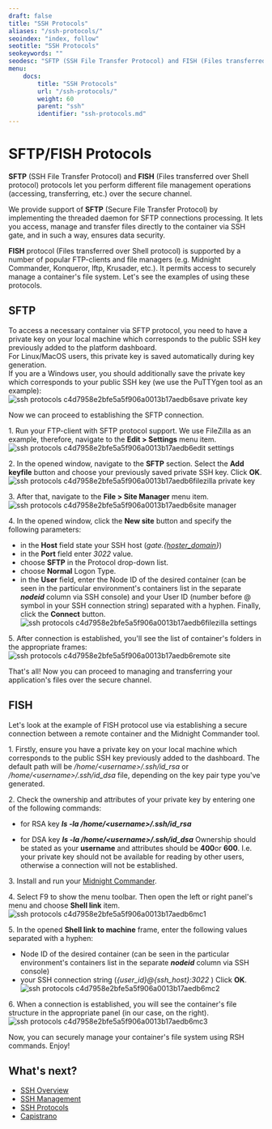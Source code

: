 ```yaml
---
draft: false
title: "SSH Protocols"
aliases: "/ssh-protocols/"
seoindex: "index, follow"
seotitle: "SSH Protocols"
seokeywords: ""
seodesc: "SFTP (SSH File Transfer Protocol) and FISH (Files transferred over Shell protocol) protocols let you perform different file management operations (accessing, transferring, etc.) over the secure..."
menu: 
    docs:
        title: "SSH Protocols"
        url: "/ssh-protocols/"
        weight: 60
        parent: "ssh"
        identifier: "ssh-protocols.md"
---
```


# SFTP/FISH Protocols
**SFTP** (SSH File Transfer Protocol) and **FISH** (Files transferred over Shell protocol) protocols let you perform different file management operations (accessing, transferring, etc.) over the secure channel. 

We provide support of **SFTP** (Secure File Transfer Protocol) by implementing the threaded daemon for SFTP connections processing. It lets you access, manage and transfer files directly to the container via SSH gate, and in such a way, ensures data security.  

**FISH** protocol (Files transferred over Shell protocol) is supported by a number of popular FTP-clients and file managers (e.g. Midnight Commander, Konqueror, lftp, Krusader, etc.). It permits access to securely manage a container's file system.
Let's see the examples of using these protocols.

## SFTP
To access a necessary container via SFTP protocol, you need to have a private key on your local machine which corresponds to the public SSH key previously added to the platform dashboard.  
For Linux/MacOS users, this private key is saved automatically during key generation.  
If you are a Windows user, you should additionally save the private key which corresponds to your public SSH key (we use the PuTTYgen tool as an example):
![ssh protocols c4d7958e2bfe5a5f906a0013b17aedb6save private key](c4d7958e2bfe5a5f906a0013b17aedb6save-private-key.png)

Now we can proceed to establishing the SFTP connection.

1\. Run your FTP-client with SFTP protocol support. 
We use FileZilla as an example, therefore, navigate to the **Edit > Settings** menu item.
![ssh protocols c4d7958e2bfe5a5f906a0013b17aedb6edit settings](c4d7958e2bfe5a5f906a0013b17aedb6edit-settings.png)

2\. In the opened window, navigate to the **SFTP** section. 
Select the **Add keyfile** button and choose your previously saved private SSH key.
Click **OK**.
![ssh protocols c4d7958e2bfe5a5f906a0013b17aedb6filezilla private key](c4d7958e2bfe5a5f906a0013b17aedb6filezilla-private-key.png)

3\. After that, navigate to the **File > Site Manager** menu item. 
![ssh protocols c4d7958e2bfe5a5f906a0013b17aedb6site manager](c4d7958e2bfe5a5f906a0013b17aedb6site-manager.png)

4\. In the opened window, click the **New site** button and specify the following parameters:

* in the **Host** field state your SSH host (*gate.{[hoster_domain](/paas-hosting-providers/)}*)
* in the **Port** field enter *3022* value.
* choose **SFTP** in the Protocol drop-down list.
* choose **Normal** Logon Type.
* in the **User** field, enter the Node ID of the desired container (can be seen in the particular environment's containers list in the separate ***nodeid*** column via SSH console) and your User ID (number before @ symbol in your SSH connection string) separated with a hyphen.
Finally, click the **Connect** button.
![ssh protocols c4d7958e2bfe5a5f906a0013b17aedb6filezilla settings](c4d7958e2bfe5a5f906a0013b17aedb6filezilla-settings.png)

5\. After connection is established, you'll see the list of container's folders in the appropriate frames:
![ssh protocols c4d7958e2bfe5a5f906a0013b17aedb6remote site](c4d7958e2bfe5a5f906a0013b17aedb6remote-site.png)

That's all! Now you can proceed to managing and transferring your application's files over the secure channel.


## FISH
Let's look at the example of FISH protocol use via establishing a secure connection between a remote container and the Midnight Commander tool. 

1\. Firstly, ensure you have a private key on your local machine which corresponds to the public SSH key previously added to the dashboard.
The default path will be */home/&lt;username&gt;/.ssh/id_rsa* or */home/&lt;username&gt;/.ssh/id_dsa* file, depending on the key pair type you've generated.

2\. Check the ownership and attributes of your private key by entering one of the following commands:

* for RSA key
***ls -la /home/&lt;username&gt;/.ssh/id_rsa***

* for DSA key
***ls -la /home/&lt;username&gt;/.ssh/id_dsa***
Ownership should be stated as your **username** and attributes should be **400**or **600**. I.e. your private key should not be available for reading by other users, otherwise a connection will not be established.

3\. Install and run your [Midnight Commander](http://en.wikipedia.org/wiki/Midnight_Commander). 

4\. Select F9 to show the menu toolbar. Then open the left or right panel's menu and choose **Shell link** item.
![ssh protocols c4d7958e2bfe5a5f906a0013b17aedb6mc1](c4d7958e2bfe5a5f906a0013b17aedb6mc1.png)

5\. In the opened **Shell link to machine** frame, enter the following values separated with a hyphen:

* Node ID of the desired container (can be seen in the particular environment's containers list in the separate ***nodeid*** column via SSH console)
* your SSH connection string (*{user_id}@{ssh_host}:3022* )
Click **OK**.
![ssh protocols c4d7958e2bfe5a5f906a0013b17aedb6mc2](c4d7958e2bfe5a5f906a0013b17aedb6mc2.png)

6\. When a connection is established, you will see the container's file structure in the appropriate panel (in our case, on the right).
![ssh protocols c4d7958e2bfe5a5f906a0013b17aedb6mc3](c4d7958e2bfe5a5f906a0013b17aedb6mc3.png)

Now, you can securely manage your container's file system using RSH commands. Enjoy!


## What's next?
* [SSH Overview](/ssh-gate/)
* [SSH Management](https://www.virtuozzo.com/company/blog/ssh-to-container//)
* [SSH Protocols](/ssh-protocols/)
* [Capistrano](/ssh-capistrano/)
